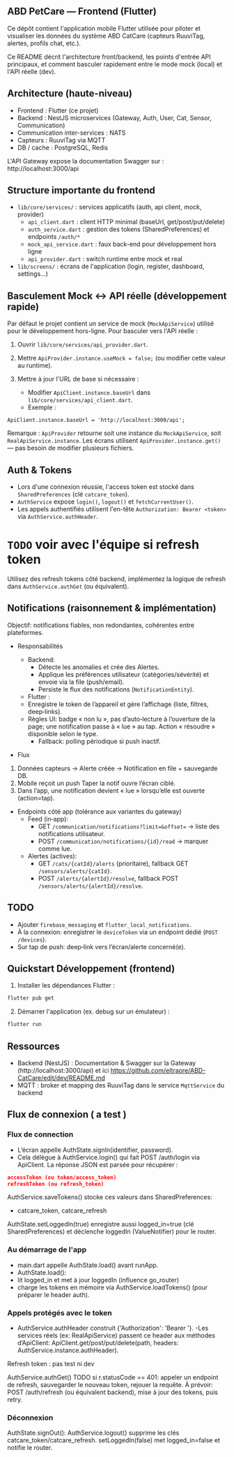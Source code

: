
## ABD PetCare — Frontend (Flutter)

Ce dépôt contient l'application mobile Flutter utilisée pour piloter et visualiser
les données du système ABD CatCare (capteurs RuuviTag, alertes, profils chat, etc.).

Ce README décrit l'architecture front/backend, les points d'entrée API principaux,
et comment basculer rapidement entre le mode mock (local) et l'API réelle (dev).

## Architecture (haute-niveau)

- Frontend : Flutter (ce projet)
- Backend : NestJS microservices (Gateway, Auth, User, Cat, Sensor, Communication)
- Communication inter-services : NATS
- Capteurs : RuuviTag via MQTT
- DB / cache : PostgreSQL, Redis

L'API Gateway expose la documentation Swagger sur : http://localhost:3000/api

## Structure importante du frontend

- `lib/core/services/` : services applicatifs (auth, api client, mock, provider)
  - `api_client.dart` : client HTTP minimal (baseUrl, get/post/put/delete)
  - `auth_service.dart` : gestion des tokens (SharedPreferences) et endpoints `/auth/*`
  - `mock_api_service.dart` : faux back-end pour développement hors ligne
  - `api_provider.dart` : switch runtime entre mock et real 
- `lib/screens/` : écrans de l'application (login, register, dashboard, settings...)

## Basculement Mock ↔ API réelle (développement rapide)

Par défaut le projet contient un service de mock (`MockApiService`) utilisé pour le
développement hors-ligne. Pour basculer vers l'API réelle :

1. Ouvrir `lib/core/services/api_provider.dart`.
2. Mettre `ApiProvider.instance.useMock = false;` (ou modifier cette valeur au runtime).
3. Mettre à jour l'URL de base si nécessaire :

	- Modifier `ApiClient.instance.baseUrl` dans `lib/core/services/api_client.dart`.
	- Exemple :

```
ApiClient.instance.baseUrl = 'http://localhost:3000/api';
```

Remarque : `ApiProvider` retourne soit une instance du `MockApiService`, soit
`RealApiService.instance`. Les écrans utilisent `ApiProvider.instance.get()` —
pas besoin de modifier plusieurs fichiers.

## Auth & Tokens

- Lors d'une connexion réussie, l'access token est stocké dans `SharedPreferences` (clé `catcare_token`).
- `AuthService` expose `login()`, `logout()` et `fetchCurrentUser()`.
- Les appels authentifiés utilisent l'en-tête `Authorization: Bearer <token>` via `AuthService.authHeader`.

# `TODO` voir avec l'équipe si refresh token 
Utilisez des refresh tokens côté backend, implémentez la logique de refresh dans `AuthService.authGet` (ou équivalent).

## Notifications (raisonnement & implémentation)

Objectif: notifications fiables, non redondantes, cohérentes entre plateformes.

- Responsabilités
  - Backend:
    - Détecte les anomalies et crée des Alertes.
    - Applique les préférences utilisateur (catégories/sévérité) et envoie via la file (push/email).
    - Persiste le flux des notifications (`NotificationEntity`).
  - Flutter :
  - Enregistre le token de l’appareil et gère l’affichage (liste, filtres, deep‑links).
  - Règles UI: badge « non lu », pas d’auto‑lecture à l’ouverture de la page; une notification passe à « lue » au tap. Action « résoudre » disponible selon le type.
    - Fallback: polling périodique si push inactif.

- Flux
1.  Données capteurs → Alerte créée → Notification en file + sauvegarde DB.
2. Mobile reçoit un push  Taper la notif ouvre l’écran ciblé.
3. Dans l’app, une notification devient « lue » lorsqu’elle est ouverte (action=tap).

- Endpoints côté app (tolérance aux variantes du gateway)
  - Feed (in‑app):
    - GET `/communication/notifications?limit=&offset=` → liste des notifications utilisateur.
    - POST `/communication/notifications/{id}/read` → marquer comme lue.
  - Alertes (actives):
    - GET `/cats/{catId}/alerts` (prioritaire), fallback GET `/sensors/alerts/{catId}`.
    - POST `/alerts/{alertId}/resolve`, fallback POST `/sensors/alerts/{alertId}/resolve`.

## TODO
  - Ajouter `firebase_messaging` et `flutter_local_notifications`.
  - À la connexion: enregistrer le `deviceToken` via un endpoint dédié (`POST /devices`).
  - Sur tap de push: deep‑link vers l’écran/alerte concerné(e).

## Quickstart Développement (frontend)

1. Installer les dépendances Flutter :

```bash
flutter pub get
```

2. Démarrer l'application (ex. debug sur un émulateur) :

```bash
flutter run
```

## Ressources

- Backend (NestJS) : Documentation & Swagger sur la Gateway (http://localhost:3000/api)
et ici https://github.com/eltraore/ABD-CatCare/edit/dev/README.md
- MQTT : broker et mapping des RuuviTag dans le service `MqttService` du backend

## Flux de connexion ( a test )

### Flux de connection

- L’écran appelle AuthState.signIn(identifier, password).
- Cela délègue à AuthService.login() qui fait POST /auth/login via ApiClient.
La réponse JSON est parsée pour récupérer :

```json
accessToken (ou token/access_token)
refreshToken (ou refresh_token)
```

AuthService.saveTokens() stocke ces valeurs dans SharedPreferences:
- catcare_token, catcare_refresh

 AuthState.setLoggedIn(true) enregistre aussi logged_in=true (clé SharedPreferences) et déclenche loggedIn (ValueNotifier) pour le router.

### Au démarrage de l'app

- main.dart appelle AuthState.load() avant runApp.
- AuthState.load():
- lit logged_in et met à jour loggedIn (influence go_router)
- charge les tokens en mémoire via AuthService.loadTokens() (pour préparer le header auth).

### Appels protégés avec le token
 - AuthService.authHeader construit {'Authorization': 'Bearer <accessToken>'}.
 -Les services réels (ex: RealApiService) passent ce header aux méthodes d’ApiClient:
ApiClient.get/post/put/delete(path, headers: AuthService.instance.authHeader).

Refresh token : pas test ni dev

AuthService.authGet() TODO si r.statusCode == 401: appeler un endpoint de refresh, sauvegarder le nouveau token, rejouer la requête.
À prévoir: POST /auth/refresh (ou équivalent backend), mise à jour des tokens, puis retry.


### Déconnexion

AuthState.signOut():
AuthService.logout() supprime les clés catcare_token/catcare_refresh.
setLoggedIn(false) met logged_in=false et notifie le router.
